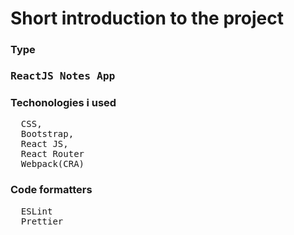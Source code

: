 <h1>Short introduction to the project</h1>
<h3>Type<h3>
<pre>
ReactJS Notes App 
</pre>
  <h3> Techonologies i used </h3>
  <pre>
  CSS,
  Bootstrap,
  React JS,
  React Router
  Webpack(CRA) </pre>
  <h3> Code formatters </h3>
  <pre>
  ESLint
  Prettier</pre>
  
